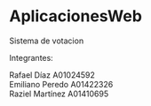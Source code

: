 # AplicacionesWeb
Sistema de votacion

Integrantes: 

Rafael Díaz     A01024592  
Emiliano Peredo A01422326  
Raziel Martínez A01410695  
